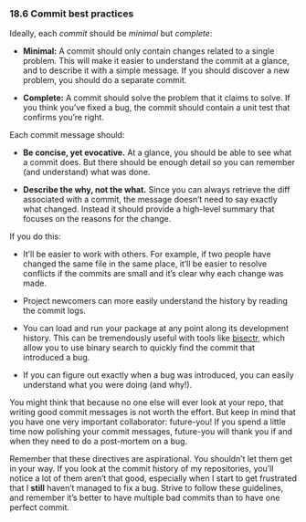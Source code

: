 ### 18.6 Commit best practices ###
Ideally, each *commit* should be *minimal* but *complete*:

 +  **Minimal:** A commit should only contain changes related to a single problem. This will make it easier to understand the commit at a glance, and to describe it with a simple message. If you should discover a new problem, you should do a separate commit.

 +  **Complete:** A commit should solve the problem that it claims to solve. If you think you’ve fixed a bug, the commit should contain a unit test that confirms you’re right.

Each commit message should:

 +  **Be concise, yet evocative.** At a glance, you should be able to see what a commit does. But there should be enough detail so you can remember (and understand) what was done.

 +  **Describe the why, not the what.** Since you can always retrieve the diff associated with a commit, the message doesn’t need to say exactly what changed. Instead it should provide a high-level summary that focuses on the reasons for the change.

If you do this:

 +  It’ll be easier to work with others. For example, if two people have changed the same file in the same place, it’ll be easier to resolve conflicts if the commits are small and it’s clear why each change was made.

 +  Project newcomers can more easily understand the history by reading the commit logs.

 +  You can load and run your package at any point along its development history. This can be tremendously useful with tools like [bisectr](https://github.com/wch/bisectr), which allow you to use binary search to quickly find the commit that introduced a bug.

 +  If you can figure out exactly when a bug was introduced, you can easily understand what you were doing (and why!).

You might think that because no one else will ever look at your repo, that writing good commit messages is not worth the effort. But keep in mind that you have one very important collaborator: future-you! If you spend a little time now polishing your commit messages, future-you will thank you if and when they need to do a post-mortem on a bug.

Remember that these directives are aspirational. You shouldn’t let them get in your way. If you look at the commit history of my repositories, you’ll notice a lot of them aren’t that good, especially when I start to get frustrated that I **still** haven’t managed to fix a bug. Strive to follow these guidelines, and remember it’s better to have multiple bad commits than to have one perfect commit.
